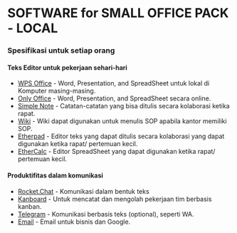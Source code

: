 # SOFTWARE for SMALL OFFICE PACK - LOCAL

### Spesifikasi untuk setiap orang

#### Teks Editor untuk pekerjaan sehari-hari
<ul>
  <li>
    <a href="https://www.wps.com/">WPS Office</a> - Word, Presentation, and SpreadSheet untuk lokal di Komputer masing-masing.
  </li>
  <li>
    <a href="https://www.onlyoffice.com/">Only Office</a> - Word, Presentation, and SpreadSheet secara online.
  </li>
  <li>
    <a href="https://github.com/Automattic/simplenote-electron">Simple Note</a> - Catatan-catatan yang bisa ditulis secara kolaborasi ketika rapat.
  </li>
  <li>
    <a href="https://github.com/wikimedia/mediawiki">Wiki</a> - Wiki dapat digunakan untuk menulis SOP apabila kantor memiliki SOP.
  </li>
  <li>
    <a href="https://etherpad.org/">Etherpad</a> - Editor teks yang dapat ditulis secara kolaborasi yang dapat digunakan ketika rapat/ pertemuan kecil. 
  </li>
  <li>
    <a href="https://ethercalc.net/">EtherCalc</a> - Editor SpreadSheet yang dapat digunakan ketika rapat/ pertemuan kecil.
  </li>
</ul>

#### Produktifitas dalam komunikasi
<ul>
  <li>
    <a href="https://rocket.chat/">Rocket.Chat</a> - Komunikasi dalam bentuk teks
  </li>
  <li>
    <a href="https://kanboard.org/">Kanboard</a> - Untuk mencatat dan mengolah pekerjaan tim berbasis kanban.
  </li>
  <li>
    <a href="">Telegram</a> - Komunikasi berbasis teks (optional), seperti WA.
  </li>
  <li>
    <a href="">Email</a> - Email untuk bisnis dan Google.
  </li>
</ul>